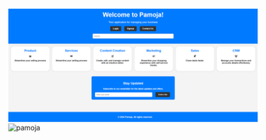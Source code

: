 ![Project Logo](images/pamoja.png)
<img width="959" alt="pamoja" src="https://github.com/user-attachments/assets/173ba14c-3049-4817-bbca-39ab60a814e7">

